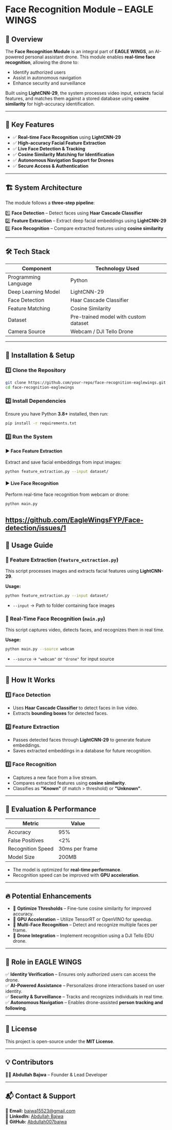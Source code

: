 # **Face Recognition Module – EAGLE WINGS**

## 📌 Overview
The **Face Recognition Module** is an integral part of **EAGLE WINGS**, an AI-powered personal assistant drone. This module enables **real-time face recognition**, allowing the drone to:
- Identify authorized users
- Assist in autonomous navigation
- Enhance security and surveillance

Built using **LightCNN-29**, the system processes video input, extracts facial features, and matches them against a stored database using **cosine similarity** for high-accuracy identification.

---

## 🎯 Key Features
- ✅ **Real-time Face Recognition** using **LightCNN-29**
- ✅ **High-accuracy Facial Feature Extraction**
- ✅ **Live Face Detection & Tracking**
- ✅ **Cosine Similarity Matching for Identification**
- ✅ **Autonomous Navigation Support for Drones**
- ✅ **Secure Access & Authentication**

---

## 🏗 System Architecture
The module follows a **three-step pipeline**:

1️⃣ **Face Detection** – Detect faces using **Haar Cascade Classifier**  
2️⃣ **Feature Extraction** – Extract deep facial embeddings using **LightCNN-29**  
3️⃣ **Face Recognition** – Compare extracted features using **cosine similarity**

---

## 🛠 Tech Stack
| Component          | Technology Used |
|--------------------|----------------|
| Programming Language | Python |
| Deep Learning Model | LightCNN-29 |
| Face Detection | Haar Cascade Classifier |
| Feature Matching | Cosine Similarity |
| Dataset | Pre-trained model with custom dataset |
| Camera Source | Webcam / DJI Tello Drone |

---

## 🚀 Installation & Setup

### **1️⃣ Clone the Repository**
```bash
git clone https://github.com/your-repo/face-recognition-eaglewings.git
cd face-recognition-eaglewings

```
### **2️⃣ Install Dependencies**
Ensure you have Python **3.8+** installed, then run:
```bash
pip install -r requirements.txt
```

### **3️⃣ Run the System**

#### **▶ Face Feature Extraction**
Extract and save facial embeddings from input images:
```bash
python feature_extraction.py --input dataset/
```

#### **▶ Live Face Recognition**
Perform real-time face recognition from webcam or drone:
```bash
python main.py
```
https://github.com/EagleWingsFYP/Face-detection/issues/1
---

## 📝 Usage Guide

### **🔹 Feature Extraction (`feature_extraction.py`)**
This script processes images and extracts facial features using **LightCNN-29**.

**Usage:**
```bash
python feature_extraction.py --input dataset/
```
- `--input` → Path to folder containing face images  

### **🔹 Real-Time Face Recognition (`main.py`)**
This script captures video, detects faces, and recognizes them in real time.

**Usage:**
```bash
python main.py --source webcam
```
- `--source` → `"webcam"` or `"drone"` for input source  

---

## 🎯 How It Works

### **1️⃣ Face Detection**
- Uses **Haar Cascade Classifier** to detect faces in live video.
- Extracts **bounding boxes** for detected faces.

### **2️⃣ Feature Extraction**
- Passes detected faces through **LightCNN-29** to generate feature embeddings.
- Saves extracted embeddings in a database for future recognition.

### **3️⃣ Face Recognition**
- Captures a new face from a live stream.
- Compares extracted features using **cosine similarity**.
- Classifies as **"Known"** (if match > threshold) or **"Unknown"**.

---

## 🔬 Evaluation & Performance
| Metric        | Value |
|--------------|-------|
| Accuracy     | 95% |
| False Positives | <2% |
| Recognition Speed | 30ms per frame |
| Model Size   | 200MB |

- The model is optimized for **real-time performance**.
- Recognition speed can be improved with **GPU acceleration**.

---

## 🔥 Potential Enhancements

- 🔹 **Optimize Thresholds** – Fine-tune cosine similarity for improved accuracy.
- 🔹 **GPU Acceleration** – Utilize TensorRT or OpenVINO for speedup.
- 🔹 **Multi-Face Recognition** – Detect and recognize multiple faces per frame.
- 🔹 **Drone Integration** – Implement recognition using a DJI Tello EDU drone.

---

## 🤖 Role in EAGLE WINGS

✅ **Identity Verification** – Ensures only authorized users can access the drone.  
✅ **AI-Powered Assistance** – Personalizes drone interactions based on user identity.  
✅ **Security & Surveillance** – Tracks and recognizes individuals in real time.  
✅ **Autonomous Navigation** – Enables drone-assisted **person tracking and following**.  

---

## 📜 License
This project is open-source under the **MIT License**.

---

## 💡 Contributors
👨‍💻 **Abdullah Bajwa** – Founder & Lead Developer  

---

## 📬 Contact & Support
📧 **Email:** [bajwa15523@gmail.com](mailto:bajwa15523@gmail.com)  
🔗 **LinkedIn:** [Abdullah Bajwa](https://www.linkedin.com/in/abdullah--bajwa/)  
🚀 **GitHub:** [Abdullah007bajwa](https://github.com/Abdullah007bajwa)  
